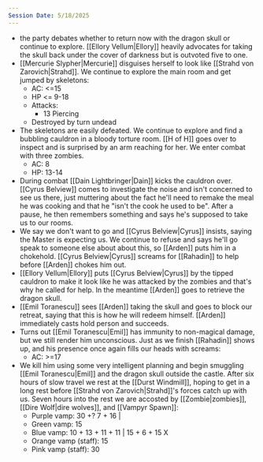 ```yaml
---
Session Date: 5/18/2025
---
```

- the party debates whether to return now with the dragon skull or continue to explore. [[Ellory Vellum|Ellory]] heavily advocates for taking the skull back under the cover of darkness but is outvoted five to one.
- [[Mercurie Slypher|Mercurie]] disguises herself to look like [[Strahd von Zarovich|Strahd]]. We continue to explore the main room and get jumped by skeletons:
	- AC: <=15
	- HP <= 9-18
	- Attacks:
		- 13 Piercing
	- Destroyed by turn undead
- The skeletons are easily defeated. We continue to explore and find a bubbling cauldron in a bloody torture room. [[H of H]] goes over to inspect and is surprised by an arm reaching for her. We enter combat with three zombies.
	- AC: 8
	- HP: 13-14
- During combat [[Dain Lightbringer|Dain]] kicks the cauldron over. [[Cyrus Belview]] comes to investigate the noise and isn't concerned to see us there, just muttering about the fact he'll need to remake the meal he was cooking and that he "isn't the cook he used to be". After a pause, he then remembers something and says he's supposed to take us to our rooms.
- We say we don't want to go and [[Cyrus Belview|Cyrus]] insists, saying the Master is expecting us. We continue to refuse and says he'll go speak to someone else about about this, so [[Arden]] puts him in a chokehold. [[Cyrus Belview|Cyrus]] screams for [[Rahadin]] to help before [[Arden]] chokes him out.
- [[Ellory Vellum|Ellory]] puts [[Cyrus Belview|Cyrus]] by the tipped cauldron to make it look like he was attacked by the zombies and that's why he called for help. In the meantime [[Arden]] goes to retrieve the dragon skull.
- [[Emil Toranescu]] sees [[Arden]] taking the skull and goes to block our retreat, saying that this is how he will redeem himself. [[Arden]] immediately casts hold person and succeeds.
- Turns out [[Emil Toranescu|Emil]] has immunity to non-magical damage, but we still render him unconscious. Just as we finish [[Rahadin]] shows up, and his presence once again fills our heads with screams:
	- AC: >=17
- We kill him using some very intelligent planning and begin smuggling [[Emil Toranescu|Emil]] and the dragon skull outside the castle. After six hours of slow travel we rest at the [[Durst Windmill]], hoping to get in a long rest before [[Strahd von Zarovich|Strahd]]'s forces catch up with us. Seven hours into the rest we are accosted by [[Zombie|zombies]], [[Dire Wolf|dire wolves]], and [[Vampyr Spawn]]:
	- Purple vamp: 30 +? 7 + 16 | 
	- Green vamp: 15
	- Blue vamp: 10 + 13 + 11 + 11 | 15 + 6 + 15 X
	- Orange vamp (staff): 15
	- Pink vamp (staff): 30